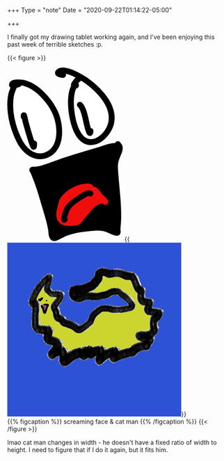 +++
Type = "note"
Date = "2020-09-22T01:14:22-05:00"

+++

I finally got my drawing tablet working again, and I've been enjoying this past week of terrible sketches :p.

{{< figure >}}

<div class="flex flex-wrap sm:flex-no-wrap space-y-4 sm:space-y-0 sm:space-x-4">
<svg class="w-full sm:w-1/2 drop-shadow-white p-1" alt="screaming face" height="400" viewBox="0 0 316 476" xmlns="http://www.w3.org/2000/svg" fill-rule="evenodd" clip-rule="evenodd" stroke-linejoin="round" stroke-miterlimit="2">
<path d="M22.354 41.9C18.553 54.39 11.799 65.237 9.778 78.41c-6.271 40.885 4.689 85.005 22.812 121.623 13.226 26.723 40.621 51.526 72.744 40.132 47.276-16.768 41.793-85.575 23.767-121.049-4.776-9.399-10.245-18.405-16.73-26.724C95.152 70.305 73.488 49.62 45.74 42.253c-4.216-1.12-33.434-4.888-32.919 5.484.168 3.377 16.589-1.377 18.887-2.22" fill="#fff"/>
<path d="M8.783 55.217c-2.689-1.698-3.819-4.422-3.952-7.084-.335-6.743 3.901-11.872 11.962-14.082 10.026-2.748 27.59-.436 31 .47 29.442 7.816 52.616 29.516 70.887 52.953 6.801 8.723 12.545 18.162 17.553 28.018 11.56 22.75 18.207 58.336 10.83 87.028-5.264 20.472-17.422 37.512-39.054 45.185-36.205 12.842-67.683-14.005-82.589-44.124C6.592 165.54-4.644 119.673 1.871 77.197c1.205-7.857 4.007-14.924 6.912-21.98zm30.019-6.005a7.973 7.973 0 01-4.341 3.817c-1.057.387-4.595 1.398-8.586 2.288-3.291 7.867-6.846 15.548-8.189 24.306-6.027 39.293 4.656 81.67 22.074 116.861 11.548 23.334 34.851 46.09 62.9 36.141 16.189-5.742 24.968-18.768 28.907-34.089 6.426-24.995.473-55.977-9.598-75.796-4.544-8.942-9.737-17.515-15.907-25.429-16.168-20.738-36.321-40.41-62.375-47.326-.787-.209-2.571-.51-4.885-.773z"/>
<path d="M188.078 49.048c0-5.2-3.909.68-5.117 2.646-3.28 5.345-5.212 11.196-6.436 17.316-3.029 15.148-2.893 31.45-1.315 46.745 3.348 32.458 18.061 100.805 65.528 86.572 5.618-1.685 11.118-4.877 15.799-8.346 6.494-4.813 12.039-10.877 16.61-17.51 38.66-56.089-19.749-116.674-64.685-145.868-12.182-7.914-51.3-30.36-66.8-19.855-9.829 6.662 7.071 9.674 10.942 9.532" fill="#fff"/>
<path d="M159.863 16.915a8.003 8.003 0 01-6.965 11.359c-3.273.121-13.097-1.578-17.487-4.809-3.781-2.782-5.211-6.456-4.681-10.258.348-2.494 1.749-5.9 6.443-9.08 6.15-4.17 15.043-5.047 25.01-3.066 18.596 3.696 41.619 16.976 50.637 22.834 23.378 15.187 50.195 38.608 66.204 65.46 16.987 28.49 22.05 60.695.71 91.657-5.068 7.353-11.233 14.06-18.433 19.396-5.403 4.005-11.78 7.637-18.266 9.582-22.834 6.847-39.427-2.02-51.302-17.836-15.653-20.846-22.358-54.997-24.481-75.579-1.658-16.077-1.755-33.21 1.428-49.134 1.41-7.05 3.684-13.774 7.463-19.932.733-1.194 2.23-3.432 3.627-4.928 1.354-1.449 2.809-2.41 3.961-2.9 3.881-1.654 7.157-.764 9.732 1.948 1.045 1.101 2.615 3.235 2.615 7.42a8.002 8.002 0 01-6.941 7.927c-2.39 4.232-3.813 8.83-4.767 13.602-2.874 14.373-2.7 29.843-1.203 44.356 1.595 15.46 5.811 39.49 15.366 57.937 8.197 15.825 20.511 27.61 39.907 21.793 4.751-1.425 9.375-4.176 13.333-7.11 5.788-4.29 10.713-9.71 14.787-15.623 17.32-25.129 12.509-51.259-1.278-74.383-14.764-24.762-39.62-46.23-61.179-60.236-6.954-4.518-23.119-14.045-38.136-18.76a68.522 68.522 0 00-6.104-1.637z"/>
<path d="M194.961 31.663c1.834-1.53-3.648 2.31-4.413 3.265-3.75 4.69-6.52 7.29-8.381 12.266" fill="#fff"/>
<path d="M196.443 40.36c-2.949 3.62-5.296 5.658-6.783 9.636-1.546 4.135-6.16 6.237-10.295 4.691a8.003 8.003 0 01-4.691-10.295c2.175-5.819 5.241-8.976 9.626-14.46.984-1.23 6.788-5.478 7.574-5.847 2.549-1.2 4.451-.75 5.191-.587 2.302.512 3.803 1.764 4.828 3.233.971 1.391 1.652 3.168 1.39 5.482-.037.332.038 2.894-3.197 5.593a7.939 7.939 0 01-1.621 1.05l-2.022 1.504zm-7.231-14.26l-.11.12.129-.14-.019.02zm.293-.288l-.224.22.241-.236-.017.016zM292.649 214.684c-14.435.94-28.984 7.518-42.71 11.734-22.775 6.996-45.734 13.385-68.479 20.475-19.036 5.934-37.827 12.432-56.564 19.236-9.941 3.61-18.151 6.742-28.24 9.62-3.554 1.013-7.142 1.926-10.767 2.648a79.336 79.336 0 01-8.735 1.236c-2.228.191-4.472.07-6.708.087-4.058.032-1.179 1.911.619 5.648 1.545 3.211 2.768 6.372 4.059 9.708 1.958 5.052 3.923 10.102 5.824 15.176a729.336 729.336 0 017.414 20.916c4.364 13.038 8.113 26.236 11.912 39.445 6.942 24.131 15.301 48.34 19.503 73.155 1.112 6.572-.156 20.272 7.765 23.473 3.22 1.302 25.599-11.259 28.856-12.618 18.859-7.87 39.95-11.704 60.182-13.767 16.563-1.688 35.81-4.412 52.264.41 8.781 2.571 16.594 7.39 25.216 10.267 1.142.381 6.389 1.841 7.59.62 1.423-1.449-.182-8.123 0-10.593.678-9.227 1.758-18.343 1.942-27.62.805-40.636-4.409-80.356-7.678-120.807-2.704-33.458-1.626-34.645 10.148-63.097 1.636-3.95 2.858-10.549.933-14.693-.696-1.498-4.376-4.273-4.376-5.512 0-.777.795 1.361.973 2.117.357 1.516-.055 2.561-.619 3.972"/>
<path d="M295.03 207.047c.65-2.04 1.929-3.058 2.564-3.576 1.63-1.33 3.462-1.895 5.462-1.798 1.357.065 3.065.445 4.762 1.855a8.302 8.302 0 011.681 1.907c.185.287.439.808.702 1.416 1.169 1.308 3.544 4.033 4.049 5.122 2.764 5.95 1.552 15.45-.796 21.123-11.083 26.782-12.111 27.897-9.566 59.393 3.291 40.718 8.513 80.704 7.702 121.61-.186 9.42-1.273 18.677-1.962 28.047-.152 2.068.825 6.955.486 9.601-.353 2.76-1.517 4.75-2.759 6.013-1.279 1.301-3.237 2.457-5.892 2.776-3.063.368-8.533-.946-9.936-1.415-8.528-2.846-16.247-7.634-24.932-10.179-15.49-4.539-33.611-1.717-49.204-.127-19.465 1.984-39.768 5.62-57.912 13.191-2.652 1.106-17.777 9.473-25.393 12.112-4.487 1.555-7.996 1.165-9.542.541-5.478-2.214-8.875-6.972-10.549-13.044-1.527-5.536-1.405-12.368-2.106-16.512-4.152-24.52-12.443-48.433-19.303-72.278-3.768-13.1-7.483-26.188-11.81-39.118a719.905 719.905 0 00-7.32-20.649c-1.89-5.046-3.845-10.068-5.791-15.093-1.215-3.135-2.356-6.11-3.809-9.128-1.249-2.595-2.744-4.565-3.088-5.717-.789-2.65-.34-4.857.646-6.679.91-1.68 2.992-4.673 8.969-4.72 2.029-.016 4.066.114 6.088-.059a71.645 71.645 0 007.855-1.11c3.413-.68 6.79-1.542 10.136-2.497 9.898-2.823 17.95-5.904 27.703-9.446 18.854-6.846 37.76-13.383 56.914-19.354 22.756-7.093 45.725-13.485 68.511-20.484 14.301-4.393 29.501-11.09 44.54-12.07a7.92 7.92 0 012.9.346zm2.057 14.291a7.924 7.924 0 01-3.918 1.33c-13.831.9-27.729 7.358-40.881 11.398-22.764 6.992-45.713 13.377-68.447 20.464-18.919 5.898-37.593 12.356-56.214 19.12-10.129 3.677-18.497 6.86-28.777 9.792-3.762 1.073-7.561 2.037-11.399 2.801a85.865 85.865 0 01-6.792 1.072 256.6 256.6 0 011.925 4.871c1.968 5.081 3.945 10.158 5.856 15.261a739.838 739.838 0 017.509 21.182c4.399 13.147 8.182 26.453 12.014 39.773 7.024 24.417 15.45 48.921 19.701 74.03.555 3.276.513 8.328 1.323 12.96.181 1.036.404 2.047.747 2.962 5.754-2.748 21.334-10.176 23.583-11.114 19.574-8.169 41.452-12.202 62.452-14.343 17.533-1.787 37.906-4.413 55.325.69 7.881 2.31 14.999 6.391 22.599 9.31-.041-.806-.053-1.494-.022-1.923.668-9.085 1.741-18.059 1.922-27.193.8-40.366-4.406-79.82-7.653-120.003-2.862-35.422-1.735-36.68 10.73-66.8.421-1.017.905-2.332 1.204-3.685a7.967 7.967 0 01-2.787-1.955zM40.099 141.227a7.983 7.983 0 01-3.332-6.493c0-3.566.438-5.59.754-6.48.653-1.84 1.635-2.919 2.419-3.605 2.635-2.309 5.494-2.66 8.522-1.402 1.132.471 3.315 1.7 4.726 4.831 1.644 3.652 4.554 18.66 4.775 19.48 4.219 15.608 8.582 31.185 13.564 46.57.621 1.918 1.232 3.882 1.871 5.85l.05-.002c4.416 0 8 3.585 8 8 0 .15-.018 6.63-.756 9.732-.78 3.283-2.642 5.191-3.91 6.041-2.092 1.403-4.365 1.788-6.808 1.138-1.414-.377-3.999-1.336-5.948-5.157-3.304-6.478-5.5-13.813-7.721-20.673-5.062-15.634-9.5-31.463-13.788-47.324-.11-.407-1.359-5.866-2.418-10.506zM228.517 165.683a8 8 0 017.255 8.476c-1.086 16.958-12.263 14.074-15.704 10.891-1.272-1.177-3.074-3.982-4.5-7.726-2.09-5.487-4.137-13.5-4.615-15.359-2.091-8.128-4.789-23.817-9.022-37.03-2.302-7.188-4.727-13.7-8.344-16.673-3.411-2.803-3.904-7.849-1.101-11.26 2.803-3.41 7.849-3.904 11.26-1.1 4.189 3.441 7.974 9.602 10.974 17.231 5.747 14.613 9.206 35.041 11.728 44.846.264 1.027 1.06 4.274 2.069 7.704z"/>
<g fill="#f20d0d">
<path d="M227.876 328.52c0-1.86-5.912-3-8.031-3-9.588 0-17.93 2.503-27.001 5.648-14.753 5.115-33.539 18.724-41.741 32.384-3.449 5.744-3.845 14.442-5.911 20.915-2.862 8.97-5.722 26.137 1.764 33.71 6.194 6.264 13.306 7.324 22.239 7.324 7.072 0 16.692.825 23.029-2.736 7.139-4.012 8.048-10.136 13.414-15.797 9.537-10.063 17.988-21.515 27.711-31.238 4.97-4.97 30.783-19.276 34.857-7.94"/>
<path d="M261.201 371.653c-1.29.13-4.478.51-6.569 1.231a51.027 51.027 0 00-4.688 1.903c-4.865 2.244-9.308 4.97-10.938 6.6-9.674 9.673-18.073 21.073-27.562 31.085-2.314 2.441-3.607 5.025-5.151 7.39-2.448 3.745-5.27 7.135-10.149 9.877-7.435 4.178-18.652 3.762-26.949 3.762-11.28 0-20.108-1.79-27.928-9.7-4.236-4.284-6.482-10.605-6.971-17.622-.592-8.49 1.315-18.004 3.275-24.144 2.24-7.019 2.933-16.373 6.673-22.602 9.05-15.07 29.702-30.18 45.979-35.823 9.944-3.449 19.111-6.09 29.622-6.09 2.852 0 9.685 1.593 12.345 3.685 2.687 2.114 3.686 4.786 3.686 7.314 0 4.416-3.585 8-8 8a7.974 7.974 0 01-5.888-2.588c-.739-.184-1.744-.41-2.143-.41-8.665 0-16.183 2.363-24.381 5.206-13.229 4.586-30.147 16.694-37.502 28.943-1.303 2.17-1.913 4.936-2.509 7.733-.845 3.968-1.532 8.027-2.639 11.497-1.476 4.623-3.002 11.774-2.557 18.166.203 2.91.632 5.71 2.388 7.486 4.569 4.622 9.959 4.95 16.55 4.95 3.395 0 7.403.21 11.323-.02 2.813-.165 5.603-.464 7.787-1.692 2.905-1.632 4.136-3.923 5.564-6.21 1.669-2.67 3.411-5.423 5.962-8.115 9.586-10.115 18.088-21.619 27.861-31.392 4.15-4.15 20.493-13.736 31.586-14.489 8.065-.547 13.983 2.618 16.456 9.5a8.004 8.004 0 01-4.822 10.234c-3.749 1.347-7.849-.28-9.711-3.665z"/>
<path d="M267.412 367.258c-4.137-.682-.603-4.977-3.884-6.618-10.22-5.11-14.89-19.014-24.356-25.325-4.877-3.25-12.287-3.177-18.001-3.177-2.745 0-5.3-1.414-7.59-1.414-.171 0-.427-.433-.441-.263-.083.997 0 2 0 3"/>
<path d="M217.974 339.832a7.954 7.954 0 01-4.834 1.628c-4.415 0-8-3.584-8-8 0-1.219-.073-2.444.027-3.659.238-2.875 1.6-4.39 2.633-5.32a7.846 7.846 0 014.095-1.958c1.171-.188 7.061 2.346 7.061 2.346s-3.923-2.145-5.375-2.145c1.583 0 3.252.31 4.973.78.837.227 1.695.634 2.617.634 7.155 0 16.331.45 22.438 4.521 5.468 3.644 9.698 9.346 13.889 15.011 2.856 3.86 5.585 7.803 9.607 9.815 3.006 1.502 4.572 4.985 5.344 7.56a7.993 7.993 0 012.856 7.513 8.003 8.003 0 01-9.194 6.593c-2.811-.463-4.573-1.609-5.826-2.818-1.265-1.22-2.118-3.83-2.614-5.825-5.106-3.223-9.19-8.125-13.035-13.322-3.066-4.144-5.902-8.548-9.902-11.215-3.651-2.434-9.285-1.833-13.563-1.833a17.89 17.89 0 01-3.197-.306z"/>
</g>
<path d="M163.783 411.165a8 8 0 01-.971 10.84c-4.96 4.466-9.145 3.077-11.233 1.91-1.939-1.086-4.045-3.172-4.518-7.043-.263-2.156.298-6.452 1.651-11.385 2.528-9.214 7.33-21.369 7.819-22.222 9.769-17.04 28.601-27.862 44.597-38.174 4.3-2.773 9.425-6.228 14.716-7.856 4.836-1.487 9.809-1.624 14.711.384a8.005 8.005 0 014.371 10.436 8.004 8.004 0 01-10.436 4.37c-1.836-.752-3.676-.092-5.456.661-3.338 1.413-6.476 3.673-9.237 5.453-13.856 8.932-30.651 17.713-39.219 32.4-.274.715-4.526 11.818-6.436 18.78-.125.458-.247.95-.359 1.446z"/>
</svg>
{{<img src="cat-man.png" alt="cat man" class="w-full sm:w-1/2">}}
</div>
{{% figcaption %}}
screaming face & cat man
{{% /figcaption %}}
{{< /figure >}}

lmao cat man changes in width - he doesn't have a fixed ratio of width to height. I need to figure that if I do it again, but it fits him.
